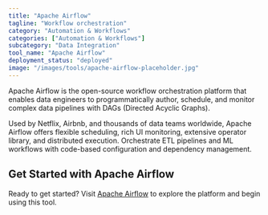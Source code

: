 ```yaml
---
title: "Apache Airflow"
tagline: "Workflow orchestration"
category: "Automation & Workflows"
categories: ["Automation & Workflows"]
subcategory: "Data Integration"
tool_name: "Apache Airflow"
deployment_status: "deployed"
image: "/images/tools/apache-airflow-placeholder.jpg"
---
```

Apache Airflow is the open-source workflow orchestration platform that enables data engineers to programmatically author, schedule, and monitor complex data pipelines with DAGs (Directed Acyclic Graphs).

Used by Netflix, Airbnb, and thousands of data teams worldwide, Apache Airflow offers flexible scheduling, rich UI monitoring, extensive operator library, and distributed execution. Orchestrate ETL pipelines and ML workflows with code-based configuration and dependency management.

## Get Started with Apache Airflow

Ready to get started? Visit [Apache Airflow](https://airflow.apache.org) to explore the platform and begin using this tool.